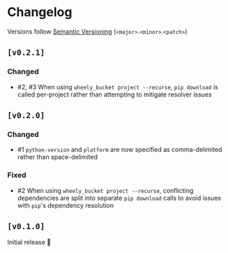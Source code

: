 # Changelog

Versions follow [Semantic Versioning](https://semver.org/spec/v2.0.0.html) (`<major>`.`<minor>`.`<patch>`)

## `[v0.2.1]`

### Changed
* #2, #3 When using `wheely_bucket project --recurse`, `pip download` is called per-project rather than attempting to mitigate resolver issues

## `[v0.2.0]`

### Changed
* #1 `python-version` and `platform` are now specified as comma-delimited rather than space-delimited

### Fixed
* #2 When using `wheely_bucket project --recurse`, conflicting dependencies are split into separate `pip download` calls to avoid issues with `pip`'s dependency resolution

## `[v0.1.0]`

Initial release 🎉
